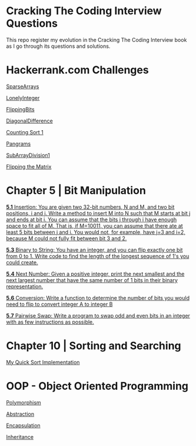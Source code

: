 # Cracking The Coding Interview Questions

This repo register my evolution in the Cracking The Coding Interview book as I go through its questions and solutions. 

# Hackerrank.com Challenges

[SparseArrays](https://github.com/brendonmiranda/CrackingTheCodingInterview/blob/main/src/main/java/hackerRank/week1/SparseArrays.java)

[LonelyInteger](https://github.com/brendonmiranda/CrackingTheCodingInterview/blob/main/src/main/java/hackerRank/week1/LonelyInteger.java)

[FlippingBits](https://github.com/brendonmiranda/CrackingTheCodingInterview/blob/main/src/main/java/hackerRank/week1/FlippingBits.java)

[DiagonalDifference](https://github.com/brendonmiranda/CrackingTheCodingInterview/blob/main/src/main/java/hackerRank/week1/DiagonalDifference.java)

[Counting Sort 1](https://github.com/brendonmiranda/CrackingTheCodingInterview/blob/main/src/main/java/hackerRank/week1/CountingSort1.java)

[Pangrams](https://github.com/brendonmiranda/CrackingTheCodingInterview/blob/main/src/main/java/hackerRank/week1/Pangrams.java)

[SubArrayDivision1](https://github.com/brendonmiranda/CrackingTheCodingInterview/blob/main/src/main/java/hackerRank/week1/SubArrayDivision1.java)

[Flipping the Matrix](https://github.com/brendonmiranda/CrackingTheCodingInterview/blob/main/src/main/java/hackerRank/week1/FlippingMatrix.java)


# Chapter 5 | Bit Manipulation

[**5.1** Insertion: You are given two 32-bit numbers, N and M, and two bit positions, i and j. Write a method to insert M into N such that M starts at bit j and ends at bit i. You can assume that the bits j through i have enough space to fit all of M. That is, if M=10011, you can assume that there ate at least 5 bits between j and i. You would not, for example, have j=3 and i=2, because M could not fully fit between bit 3 and 2.](https://github.com/brendonmiranda/CrackingTheCodingInterview/blob/main/src/main/java/cracking/the/code/interview/chapter5/Question51.java)

[**5.3** Binary to String: You have an integer, and you can flip exactly one bit from 0 to 1. Write code to find the length of the longest sequence of 1's you could create.](https://github.com/brendonmiranda/CrackingTheCodingInterview/blob/main/src/main/java/cracking/the/code/interview/chapter5/Question53.java)

[**5.4** Next Number: Given a positive integer, print the next smallest and the next largest number that have the same number of 1 bits in their binary representation.](https://github.com/brendonmiranda/CrackingTheCodingInterview/blob/main/src/main/java/cracking/the/code/interview/chapter5/Question54.java)

[**5.6** Conversion: Write a function to determine the number of bits you would need to flip to convert integer A to integer B](https://github.com/brendonmiranda/CrackingTheCodingInterview/blob/main/src/main/java/cracking/the/code/interview/chapter5/Question56.java)

[**5.7** Pairwise Swap: Write a program to swap odd and even bits in an integer with as few instructions as possible.](https://github.com/brendonmiranda/CrackingTheCodingInterview/blob/main/src/main/java/cracking/the/code/interview/chapter5/Question57.java)

# Chapter 10 | Sorting and Searching

[My Quick Sort Implementation](https://github.com/brendonmiranda/CrackingTheCodingInterview/blob/main/src/main/java/algorithm/QuickSortAlgorithm.java)


# OOP - Object Oriented Programming 

[Polymorphism](https://github.com/brendonmiranda/CrackingTheCodingInterview/blob/main/src/main/java/oop/polymorphism/README.md)

[Abstraction](https://github.com/brendonmiranda/CrackingTheCodingInterview/blob/main/src/main/java/oop/abstraction/README.md)

[Encapsulation](https://github.com/brendonmiranda/CrackingTheCodingInterview/blob/main/src/main/java/oop/encapsulation/README.md)

[Inheritance](https://github.com/brendonmiranda/CrackingTheCodingInterview/blob/main/src/main/java/oop/inheritance/README.md)